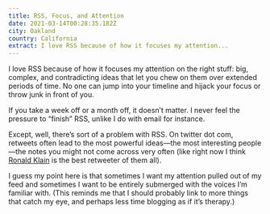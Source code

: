 ```yaml
---
title: RSS, Focus, and Attention
date: 2021-03-14T00:28:35.182Z
city: Oakland
country: California
extract: I love RSS because of how it focuses my attention...
---
```

I love RSS because of how it focuses my attention on the right stuff: big, complex, and contradicting ideas that let you chew on them over extended periods of time. No one can jump into your timeline and hijack your focus or throw junk in front of you. 

If you take a week off or a month off, it doesn’t matter. I never feel the pressure to “finish” RSS, unlike I do with email for instance.

Except, well, there’s sort of a problem with RSS. On twitter dot com, retweets often lead to the most powerful ideas—the most interesting people—the notes you might not come across very often (like right now I think [Ronald Klain](https://twitter.com/WHCOS) is the best retweeter of them all).

I guess my point here is that sometimes I want my attention pulled out of my feed and sometimes I want to be entirely submerged with the voices I’m familiar with. (This reminds me that I should probably link to more things that catch my eye, and perhaps less time blogging as if it’s therapy.)
